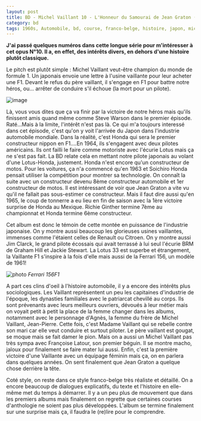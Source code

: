 ```yaml
---
layout: post
title: BD - Michel Vaillant 10 - L'Honneur du Samourai de Jean Graton (1966)
category: bd
tags: 1960s, Automobile, bd, course, franco-belge, histoire, japon, michel vaillant
---
```

**J'ai passé quelques numéros dans cette longue série pour m'intéresser à cet opus N°10. Il a, en effet, des intérêts divers, en dehors d'une histoire plutôt classique.**

Le pitch est plutôt simple : Michel Vaillant veut-être champion du monde de formule 1. Un japonais envoie une lettre à l'usine vaillante pour leur acheter une F1. Devant le refus du père vaillant, il s'engage en F1 pour battre notre héros, ou... arrêter de conduire s'il échoue (la mort pour un pilote).

![image](https://filedn.eu/llqi9IBxlYouGRXYG2xlROb/img/2017/vaillant10.jpg)

Là, vous vous dites que ça va finir par la victoire de notre héros mais qu'ils finissent amis quand même comme Steve Warson dans le premier épisode. Raté...Mais à la limite, l'intérêt n'est pas là. Ce qui m'a toujours interessé dans cet épisode, c'est qu'on y voit l'arrivée du Japon dans l'industrie automobile mondiale. Dans la réalité, c'est Honda qui sera le premier constructeur nippon en F1....En 1964, ils s'engagent avec deux pilotes américains. Ils ont failli le faire comme motoriste avec l'écurie Lotus mais ça ne s'est pas fait. La BD relate cela en mettant notre pilote japonais au volant d'une Lotus-Honda, justement. Honda n'est encore qu'un constructeur de motos. Pour les voitures, ça n'a commencé qu'en 1963 et Soichiro Honda pensait utiliser la compétition pour montrer sa technologie. On connaît la suite avec un constructeur devenu 8ème constructeur automobile et 1er constructeur de motos. Il est intéressant de voir que Jean Graton a vite vu qu'il ne fallait pas sous-estimer ce constructeur. Mais il faut dire aussi qu'en 1965, le coup de tonnerre a eu lieu en fin de saison avec la 1ère victoire surprise de Honda au Mexique. Richie Ginther termine 7ème au championnat et Honda termine 6ème constructeur.

Cet album est donc le témoin de cette montée en puissance de l'industrie japonaise. On y montre aussi beaucoup les glorieuses usines vaillantes, immenses comme l'étaient celles de Renault ou Citroen. On y montre aussi Jim Clarck, le grand pilote écossais qui avait terrassé à lui seul l'écurie BRM de Graham Hill et Jackie Stewart. La Lotus 33 est superbe et étrangement, la Vaillante F1 s'inspire à la fois d'elle mais aussi de la Ferrari 156, un modèle de 1961!

![photo](https://upload.wikimedia.org/wikipedia/commons/5/57/HillPhil1962.jpg)
*Ferrari 156F1*

A part ces clins d'oeil à l'histoire automobile, il y a encore des intérêts plus sociologiques. Les Vaillant représentent un peu les capitaines d'industrie de l'époque, les dynasties familiales avec le patriarcat chevillé au corps. Ils sont prévenants avec leurs meilleurs ouvriers, dévoués à leur métier mais on voyait petit à petit la place de la femme changer dans les albums, notamment avec le personnage d'Agnès, la femme du frère de Michel Vaillant, Jean-Pierre. Cette fois, c'est Madame Vaillant qui se rebelle contre son mari car elle veut conduire et surtout piloter. Le père vaillant est gougat, se moque mais se fait damer le pion. Mais on a aussi un Michel Vaillant pas très sympa avec Françoise Latour, son premier béguin. Il se montre macho, jaloux pour finalement se faire mater lui aussi. Enfin, c'est la première victoire d'une Vaillante avec un équipage féminin mais ça, on en parlera dans quelques années. On sent finalement que Jean Graton a quelque chose derrière la tête.

Coté style, on reste dans ce style franco-belge très réaliste et détaillé. On a encore beaucoup de dialogues explicatifs, du texte et l'histoire en elle-même met du temps à démarrer. Il y a un peu plus de mouvement que dans les premiers albums mais finalement on regrette que certaines courses d'anthologie ne soient pas plus développées. L'album se termine finalement sur une surprise mais ça, il faudra le (re)lire pour le comprendre.
